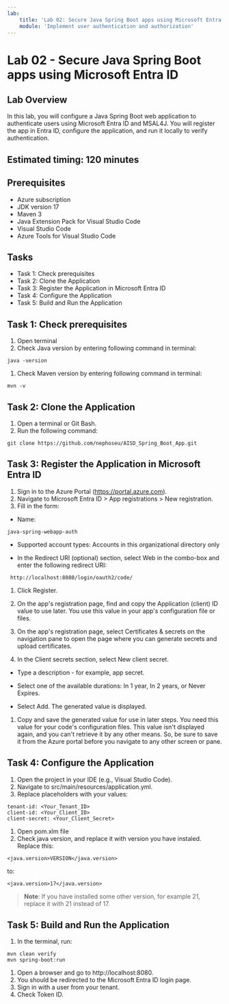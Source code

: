 ```yaml
---
lab:
    title: 'Lab 02: Secure Java Spring Boot apps using Microsoft Entra ID'
    module: 'Implement user authentication and authorization'
---
```


# Lab 02 - Secure Java Spring Boot apps using Microsoft Entra ID

## Lab Overview
In this lab, you will configure a Java Spring Boot web application to authenticate users using Microsoft Entra ID and MSAL4J. You will register the app in Entra ID, configure the application, and run it locally to verify authentication.

## Estimated timing: 120 minutes

## Prerequisites
- Azure subscription
- JDK version 17
- Maven 3
- Java Extension Pack for Visual Studio Code 
- Visual Studio Code
- Azure Tools for Visual Studio Code

## Tasks

+ Task 1: Check prerequisites
+ Task 2: Clone the Application
+ Task 3: Register the Application in Microsoft Entra ID
+ Task 4: Configure the Application
+ Task 5: Build and Run the Application

## Task 1: Check prerequisites
1. Open terminal
1. Check Java version by entering following command in terminal:
```
java -version
```
1. Check Maven version by entering following command in terminal:
```
mvn -v
```

## Task 2: Clone the Application
1. Open a terminal or Git Bash.
2. Run the following command:
```
git clone https://github.com/nephoseu/AISD_Spring_Boot_App.git
```
## Task 3: Register the Application in Microsoft Entra ID
1. Sign in to the Azure Portal (https://portal.azure.com).
1. Navigate to Microsoft Entra ID > App registrations > New registration.
1. Fill in the form:
- Name: 
```
java-spring-webapp-auth
```
- Supported account types: Accounts in this organizational directory only

- In the Redirect URI (optional) section, select Web in the combo-box and enter the following redirect URI:
```
 http://localhost:8080/login/oauth2/code/
 ```
1. Click Register.

1. On the app's registration page, find and copy the Application (client) ID value to use later. You use this value in your app's configuration file or files.

1. On the app's registration page, select Certificates & secrets on the navigation pane to open the page where you can generate secrets and upload certificates.

1. In the Client secrets section, select New client secret.

- Type a description - for example, app secret.

- Select one of the available durations: In 1 year, In 2 years, or Never Expires.

- Select Add. The generated value is displayed.

1. Copy and save the generated value for use in later steps. You need this value for your code's configuration files. This value isn't displayed again, and you can't retrieve it by any other means. So, be sure to save it from the Azure portal before you navigate to any other screen or pane.
## Task 4: Configure the Application
1. Open the project in your IDE (e.g., Visual Studio Code).
1. Navigate to src/main/resources/application.yml.
1. Replace placeholders with your values:
```
tenant-id: <Your_Tenant_ID>
client-id: <Your_Client_ID>
client-secret: <Your_Client_Secret>
```

1. Open pom.xlm file
1. Check java version, and replace it with version you have instaled. 
Replace this:
```
<java.version>VERSION</java.version>
```
to: 
```
<java.version>17</java.version>
```

>**Note**: If you have installed some other version, for example 21, replace it with 21 instead of 17.

## Task 5: Build and Run the Application
1. In the terminal, run:
```
mvn clean verify
mvn spring-boot:run
```
1. Open a browser and go to http://localhost:8080.
1. You should be redirected to the Microsoft Entra ID login page.
1. Sign in with a user from your tenant.
1. Check Token ID. 

